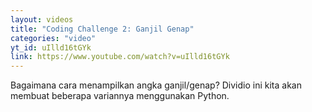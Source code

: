 ```yaml
---
layout: videos
title: "Coding Challenge 2: Ganjil Genap"
categories: "video"
yt_id: uIlld16tGYk
link: https://www.youtube.com/watch?v=uIlld16tGYk
---
```

Bagaimana cara menampilkan angka ganjil/genap? Dividio ini kita akan membuat beberapa variannya menggunakan Python.
